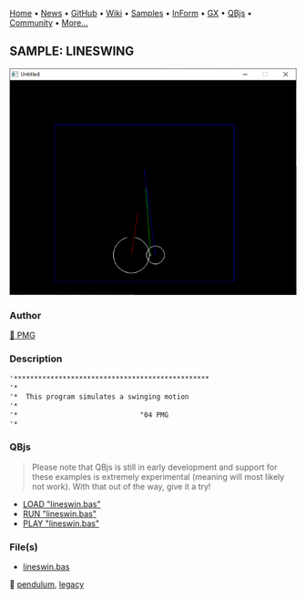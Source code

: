 [Home](https://qb64.com) • [News](../../news.md) • [GitHub](https://github.com/QB64Official/qb64) • [Wiki](wiki.md) • [Samples](../../samples.md) • [InForm](../../inform.md) • [GX](../../gx.md) • [QBjs](../../qbjs.md) • [Community](../../community.md) • [More...](../../more.md)

## SAMPLE: LINESWING

![screenshot.png](img/screenshot.png)

### Author

[🐝 PMG](../pmg.md) 

### Description

```text
'************************************************
'*
'*  This program simulates a swinging motion
'*
'*                              "04 PMG
'*
```

### QBjs

> Please note that QBjs is still in early development and support for these examples is extremely experimental (meaning will most likely not work). With that out of the way, give it a try!

* [LOAD "lineswin.bas"](https://qbjs.org/index.html?src=https://qb64.com/samples/lineswing/src/lineswin.bas)
* [RUN "lineswin.bas"](https://qbjs.org/index.html?mode=auto&src=https://qb64.com/samples/lineswing/src/lineswin.bas)
* [PLAY "lineswin.bas"](https://qbjs.org/index.html?mode=play&src=https://qb64.com/samples/lineswing/src/lineswin.bas)

### File(s)

* [lineswin.bas](src/lineswin.bas)

🔗 [pendulum](../pendulum.md), [legacy](../legacy.md)
